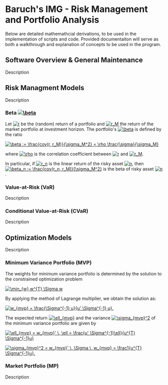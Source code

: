 # Baruch's IMG - Risk Management and Portfolio Analysis
Below are detailed mathemathcial derivations, to be used in the implementation of scripts and code. Provided documentaiton will serve as both a walkthrough and explanation of concepts to be used in the program. 

## Software Overview & General Maintenance 
Description

## Risk Managment Models
Description

### Beta <a href="https://www.codecogs.com/eqnedit.php?latex=\beta" target="_blank"><img src="https://latex.codecogs.com/gif.latex?\beta" title="\beta" /></a>
Let <a href="https://www.codecogs.com/eqnedit.php?latex=r" target="_blank"><img src="https://latex.codecogs.com/gif.latex?r" title="r" /></a> be the (random) return of a portfolio and <a href="https://www.codecogs.com/eqnedit.php?latex=r_M" target="_blank"><img src="https://latex.codecogs.com/gif.latex?r_M" title="r_M" /></a> the return of the market portfolio at investment horizon. The portfolio's <a href="https://www.codecogs.com/eqnedit.php?latex=\beta" target="_blank"><img src="https://latex.codecogs.com/gif.latex?\beta" title="\beta" /></a> is defined by the ratio 

<a href="https://www.codecogs.com/eqnedit.php?latex=\beta&space;:=&space;\frac{cov(r,&space;r_M)}{\sigma_M^2}&space;=&space;\rho&space;\frac{\sigma}{\sigma_M}" target="_blank"><img src="https://latex.codecogs.com/gif.latex?\beta&space;:=&space;\frac{cov(r,&space;r_M)}{\sigma_M^2}&space;=&space;\rho&space;\frac{\sigma}{\sigma_M}" title="\beta := \frac{cov(r, r_M)}{\sigma_M^2} = \rho \frac{\sigma}{\sigma_M}" /></a>

where <a href="https://www.codecogs.com/eqnedit.php?latex=\rho" target="_blank"><img src="https://latex.codecogs.com/gif.latex?\rho" title="\rho" /></a> is the correlation coefficient between <a href="https://www.codecogs.com/eqnedit.php?latex=r" target="_blank"><img src="https://latex.codecogs.com/gif.latex?r" title="r" /></a> and <a href="https://www.codecogs.com/eqnedit.php?latex=r_M" target="_blank"><img src="https://latex.codecogs.com/gif.latex?r_M" title="r_M" /></a>. 

In particular, if <a href="https://www.codecogs.com/eqnedit.php?latex=r_n" target="_blank"><img src="https://latex.codecogs.com/gif.latex?r_n" title="r_n" /></a> is the linear return of the risky asset <a href="https://www.codecogs.com/eqnedit.php?latex=n" target="_blank"><img src="https://latex.codecogs.com/gif.latex?n" title="n" /></a>, then <a href="https://www.codecogs.com/eqnedit.php?latex=\beta_n&space;:=&space;\frac{cov(r_n,&space;r_M)}{\sigma_M^2}" target="_blank"><img src="https://latex.codecogs.com/gif.latex?\beta_n&space;:=&space;\frac{cov(r_n,&space;r_M)}{\sigma_M^2}" title="\beta_n := \frac{cov(r_n, r_M)}{\sigma_M^2}" /></a> is the beta of risky asset <a href="https://www.codecogs.com/eqnedit.php?latex=n" target="_blank"><img src="https://latex.codecogs.com/gif.latex?n" title="n" /></a>.

### Value-at-Risk (VaR)
Description

### Conditional Value-at-Risk (CVaR)
Description

## Optimization Models
Description

### Minimum Variance Portfolio (MVP)
The weights for minimum variance portfolio is determined by the solution to the constrained optimization problem 

<a href="https://www.codecogs.com/eqnedit.php?latex=\min_{w}&space;w^{T}&space;\Sigma&space;w" target="_blank"><img src="https://latex.codecogs.com/gif.latex?\min_{w}&space;w^{T}&space;\Sigma&space;w" title="\min_{w} w^{T} \Sigma w" /></a>

By applying the method of Lagrange multiplier, we obtain the solution as:

<a href="https://www.codecogs.com/eqnedit.php?latex=w_{mvp}&space;=&space;\frac{\Sigma^{-1}&space;u}{u'&space;\Sigma^{-1}&space;u}." target="_blank"><img src="https://latex.codecogs.com/gif.latex?w_{mvp}&space;=&space;\frac{\Sigma^{-1}&space;u}{u'&space;\Sigma^{-1}&space;u}." title="w_{mvp} = \frac{\Sigma^{-1} u}{u' \Sigma^{-1} u}." /></a>

The expected return <a href="https://www.codecogs.com/eqnedit.php?latex=\ell_{mvp}" target="_blank"><img src="https://latex.codecogs.com/gif.latex?\ell_{mvp}" title="\ell_{mvp}" /></a> and the variance <a href="https://www.codecogs.com/eqnedit.php?latex=\sigma_{mvp}^2" target="_blank"><img src="https://latex.codecogs.com/gif.latex?\sigma_{mvp}^2" title="\sigma_{mvp}^2" /></a> of the minimum variance portfolio are given by 

<a href="https://www.codecogs.com/eqnedit.php?latex=\ell_{mvp}&space;=&space;w_{mvp}'&space;\,&space;\ell&space;=&space;\frac{u'&space;\Sigma^{-1}\ell}{u^{T}&space;\Sigma^{-1}u}" target="_blank"><img src="https://latex.codecogs.com/gif.latex?\ell_{mvp}&space;=&space;w_{mvp}'&space;\,&space;\ell&space;=&space;\frac{u'&space;\Sigma^{-1}\ell}{u^{T}&space;\Sigma^{-1}u}" title="\ell_{mvp} = w_{mvp}' \, \ell = \frac{u' \Sigma^{-1}\ell}{u^{T} \Sigma^{-1}u}" /></a>

<a href="https://www.codecogs.com/eqnedit.php?latex=\sigma_{mvp}^2&space;=&space;w_{mvp}'&space;\,&space;\Sigma&space;\,&space;w_{mvp}&space;=&space;\frac1{u^{T}&space;\Sigma^{-1}u}." target="_blank"><img src="https://latex.codecogs.com/gif.latex?\sigma_{mvp}^2&space;=&space;w_{mvp}'&space;\,&space;\Sigma&space;\,&space;w_{mvp}&space;=&space;\frac1{u^{T}&space;\Sigma^{-1}u}." title="\sigma_{mvp}^2 = w_{mvp}' \, \Sigma \, w_{mvp} = \frac1{u^{T} \Sigma^{-1}u}." /></a>

### Market Portfolio (MP)
Description
